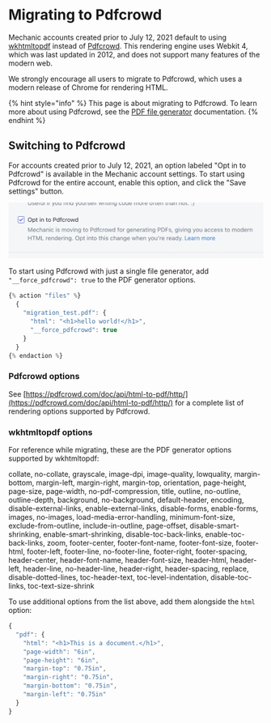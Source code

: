 # Migrating to Pdfcrowd

Mechanic accounts created prior to July 12, 2021 default to using [wkhtmltopdf](https://wkhtmltopdf.org/) instead of [Pdfcrowd](https://pdfcrowd.com/). This rendering engine uses Webkit 4, which was last updated in 2012, and does not support many features of the modern web.

We strongly encourage all users to migrate to Pdfcrowd, which uses a modern release of Chrome for rendering HTML.

{% hint style="info" %}
This page is about migrating to Pdfcrowd. To learn more about using Pdfcrowd, see the [PDF file generator](./) documentation.
{% endhint %}

## Switching to Pdfcrowd

For accounts created prior to July 12, 2021, an option labeled "Opt in to Pdfcrowd" is available in the Mechanic account settings. To start using Pdfcrowd for the entire account, enable this option, and click the "Save settings" button.

![](../../../../.gitbook/assets/screen-shot-2021-07-12-at-1.14.42-pm.png)

To start using Pdfcrowd with just a single file generator, add `"__force_pdfcrowd": true` to the PDF generator options.

```javascript
{% action "files" %}
  {
    "migration_test.pdf": {
      "html": "<h1>hello world!</h1>",
      "__force_pdfcrowd": true
    }
  }
{% endaction %}
```

### Pdfcrowd options

See [https://pdfcrowd.com/doc/api/html-to-pdf/http/](https://pdfcrowd.com/doc/api/html-to-pdf/http/) for a complete list of rendering options supported by Pdfcrowd.

### wkhtmltopdf options

For reference while migrating, these are the PDF generator options supported by wkhtmltopdf:

collate, no-collate, grayscale, image-dpi, image-quality, lowquality, margin-bottom, margin-left, margin-right, margin-top, orientation, page-height, page-size, page-width, no-pdf-compression, title, outline, no-outline, outline-depth, background, no-background, default-header, encoding, disable-external-links, enable-external-links, disable-forms, enable-forms, images, no-images, load-media-error-handling, minimum-font-size, exclude-from-outline, include-in-outline, page-offset, disable-smart-shrinking, enable-smart-shrinking, disable-toc-back-links, enable-toc-back-links, zoom, footer-center, footer-font-name, footer-font-size, footer-html, footer-left, footer-line, no-footer-line, footer-right, footer-spacing, header-center, header-font-name, header-font-size, header-html, header-left, header-line, no-header-line, header-right, header-spacing, replace, disable-dotted-lines, toc-header-text, toc-level-indentation, disable-toc-links, toc-text-size-shrink

To use additional options from the list above, add them alongside the `html` option:

```javascript
{
  "pdf": {
    "html": "<h1>This is a document.</h1>",
    "page-width": "6in",
    "page-height": "6in",
    "margin-top": "0.75in",
    "margin-right": "0.75in",
    "margin-bottom": "0.75in",
    "margin-left": "0.75in"
  }
}
```

## 

